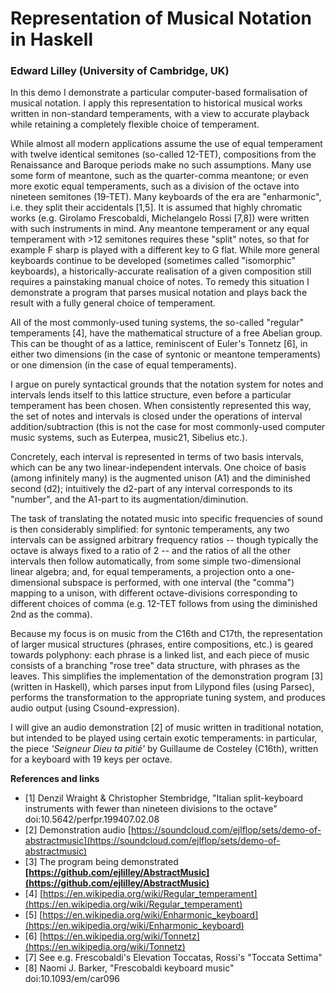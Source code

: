 
# Representation of Musical Notation in Haskell

### Edward Lilley (University of Cambridge, UK)

In this demo I demonstrate a particular computer-based formalisation
of musical notation. I apply this representation to historical musical
works written in non-standard temperaments, with a view to accurate
playback while retaining a completely flexible choice of temperament.

While almost all modern applications assume the use of equal
temperament with twelve identical semitones (so-called 12-TET),
compositions from the Renaissance and Baroque periods make no such
assumptions. Many use some form of meantone, such as the quarter-comma
meantone; or even more exotic equal temperaments, such as a division
of the octave into nineteen semitones (19-TET). Many keyboards of the
era are "enharmonic", i.e. they split their accidentals [1,5]. It is
assumed that highly chromatic works (e.g. Girolamo Frescobaldi,
Michelangelo Rossi [7,8]) were written with such instruments in
mind. Any meantone temperament or any equal temperament with >12
semitones requires these "split" notes, so that for example F sharp is
played with a different key to G flat. While more general keyboards
continue to be developed (sometimes called "isomorphic" keyboards), a
historically-accurate realisation of a given composition still
requires a painstaking manual choice of notes. To remedy this
situation I demonstrate a program that parses musical notation and
plays back the result with a fully general choice of temperament.

All of the most commonly-used tuning systems, the so-called "regular"
temperaments [4], have the mathematical structure of a free Abelian
group. This can be thought of as a lattice, reminiscent of Euler's
Tonnetz [6], in either two dimensions (in the case of syntonic or
meantone temperaments) or one dimension (in the case of equal
temperaments).

I argue on purely syntactical grounds that the notation system for
notes and intervals lends itself to this lattice structure, even
before a particular temperament has been chosen. When consistently
represented this way, the set of notes and intervals is closed under
the operations of interval addition/subtraction (this is not the case
for most commonly-used computer music systems, such as Euterpea,
music21, Sibelius etc.).

Concretely, each interval is represented in terms of two basis
intervals, which can be any two linear-independent intervals. One
choice of basis (among infinitely many) is the augmented unison (A1)
and the diminished second (d2); intuitively the d2-part of any
interval corresponds to its "number", and the A1-part to its
augmentation/diminution.

The task of translating the notated music into specific frequencies of
sound is then considerably simplified: for syntonic temperaments, any
two intervals can be assigned arbitrary frequency ratios -- though
typically the octave is always fixed to a ratio of 2 -- and the ratios
of all the other intervals then follow automatically, from some simple
two-dimensional linear algebra; and, for equal temperaments, a
projection onto a one-dimensional subspace is performed, with one
interval (the "comma") mapping to a unison, with different
octave-divisions corresponding to different choices of comma
(e.g. 12-TET follows from using the diminished 2nd as the comma).

Because my focus is on music from the C16th and C17th, the
representation of larger musical structures (phrases, entire
compositions, etc.) is geared towards polyphony: each phrase is a
linked list, and each piece of music consists of a branching "rose
tree" data structure, with phrases as the leaves. This simplifies the
implementation of the demonstration program \[3\] (written in Haskell),
which parses input from Lilypond files (using Parsec), performs the
transformation to the appropriate tuning system, and produces audio
output (using Csound-expression).

I will give an audio demonstration [2] of music written in traditional
notation, but intended to be played using certain exotic temperaments:
in particular, the piece _'Seigneur Dieu ta pitié'_ by Guillaume de
Costeley (C16th), written for a keyboard with 19 keys per octave.

**References and links**

- [1] Denzil Wraight & Christopher Stembridge, "Italian split-keyboard instruments with fewer than nineteen divisions to the octave" doi:10.5642/perfpr.199407.02.08
- [2] Demonstration audio [https://soundcloud.com/ejlflop/sets/demo-of-abstractmusic](https://soundcloud.com/ejlflop/sets/demo-of-abstractmusic)
- [3] The program being demonstrated **[https://github.com/ejlilley/AbstractMusic](https://github.com/ejlilley/AbstractMusic)**
- [4] [https://en.wikipedia.org/wiki/Regular_temperament](https://en.wikipedia.org/wiki/Regular_temperament)
- [5] [https://en.wikipedia.org/wiki/Enharmonic_keyboard](https://en.wikipedia.org/wiki/Enharmonic_keyboard)
- [6] [https://en.wikipedia.org/wiki/Tonnetz](https://en.wikipedia.org/wiki/Tonnetz)
- [7] See e.g. Frescobaldi's Elevation Toccatas, Rossi's "Toccata Settima"
- [8] Naomi J. Barker, "Frescobaldi keyboard music" doi:10.1093/em/car096


